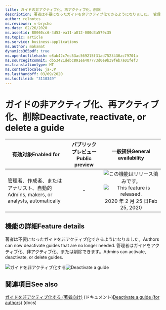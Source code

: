 ```yaml
---
title: ガイドの非アクティブ化、再アクティブ化、削除
description: 著者は不要になったガイドを非アクティブ化できるようになりました。 管理者はガイドをアクティブ化、非アクティブ化、または削除できます。
author: relnotes
ms.reviewer: v-brycho
ms.date: 02/26/2020
ms.assetid: 88060cc6-4d53-ea11-a812-000d3a579c35
ms.topic: article
ms.service: business-applications
ms.author: makamat
dynamics365pdf: true
ms.openlocfilehash: e8ab42c7ec53ac569215f31ad7523430ac79701a
ms.sourcegitcommit: db53421debc891ea407773d0e9b39feb7a01fef3
ms.translationtype: HT
ms.contentlocale: ja-JP
ms.lasthandoff: 03/09/2020
ms.locfileid: "3110349"
---
```

# <a name="deactivate-reactivate-or-delete-a-guide"></a><span data-ttu-id="44360-104">ガイドの非アクティブ化、再アクティブ化、削除</span><span class="sxs-lookup"><span data-stu-id="44360-104">Deactivate, reactivate, or delete a guide</span></span>


| <span data-ttu-id="44360-105">有効対象</span><span class="sxs-lookup"><span data-stu-id="44360-105">Enabled for</span></span>    |  <span data-ttu-id="44360-106">パブリック プレビュー</span><span class="sxs-lookup"><span data-stu-id="44360-106">Public preview</span></span> | <span data-ttu-id="44360-107">一般提供</span><span class="sxs-lookup"><span data-stu-id="44360-107">General availability</span></span> | 
| ---------- | :----------: |:----------: |
|<span data-ttu-id="44360-108">管理者、作成者、またはアナリスト、自動的</span><span class="sxs-lookup"><span data-stu-id="44360-108">Admins, makers, or analysts, automatically</span></span>|-| <span data-ttu-id="44360-109">![この機能はリリース済みです。](/dynamics365-release-plan/media/green-checkmark.png "この機能はリリース済みです。")</span><span class="sxs-lookup"><span data-stu-id="44360-109">![This feature is released.](/dynamics365-release-plan/media/green-checkmark.png "This feature is released.")</span></span> <span data-ttu-id="44360-110">2020 年 2 月 25 日</span><span class="sxs-lookup"><span data-stu-id="44360-110">Feb 25, 2020</span></span>|


## <a name="feature-details"></a><span data-ttu-id="44360-111">機能の詳細</span><span class="sxs-lookup"><span data-stu-id="44360-111">Feature details</span></span>
<!--feature detail start -->
<span data-ttu-id="44360-112">著者は不要になったガイドを非アクティブ化できるようになりました。</span><span class="sxs-lookup"><span data-stu-id="44360-112">Authors can now deactivate guides that are no longer needed.</span></span> <span data-ttu-id="44360-113">管理者はガイドをアクティブ化、非アクティブ化、または削除できます。</span><span class="sxs-lookup"><span data-stu-id="44360-113">Admins can activate, deactivate, or delete guides.</span></span>
<!--feature detail end -->

<span data-ttu-id="44360-114">![ガイドを非アクティブ化する](media/author-deactivate-guide.png "ガイドを非アクティブ化する")</span><span class="sxs-lookup"><span data-stu-id="44360-114">![Deactivate a guide](media/author-deactivate-guide.png "Deactivate a guide")</span></span>
<!-- Picture 1 -->









## <a name="see-also"></a><span data-ttu-id="44360-115">関連項目</span><span class="sxs-lookup"><span data-stu-id="44360-115">See also</span></span>

<span data-ttu-id="44360-116">[ガイドを非アクティブ化する (著者向け)](https://docs.microsoft.com/dynamics365/mixed-reality/guides/pc-app-deactivate-guide) (ドキュメント)</span><span class="sxs-lookup"><span data-stu-id="44360-116">[Deactivate a guide (for authors)](https://docs.microsoft.com/dynamics365/mixed-reality/guides/pc-app-deactivate-guide) (docs)</span></span>

